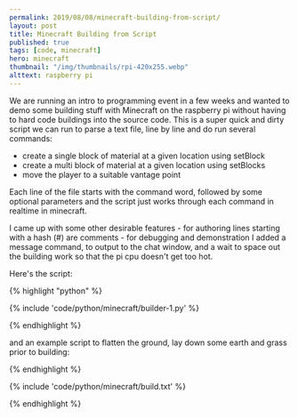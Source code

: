 ```yaml
---
permalink: 2019/08/08/minecraft-building-from-script/
layout: post
title: Minecraft Building from Script
published: true
tags: [code, minecraft]
hero: minecraft 
thumbnail: "/img/thumbnails/rpi-420x255.webp"
alttext: raspberry pi
---
```


We are running an intro to programming event in a few weeks and wanted to demo some building stuff with Minecraft on the raspberry pi
without having to hard code buildings into the source code. This is a super quick and dirty script we can run to parse a text file,
line by line and do run several commands:

- create a single block of material at a given location using setBlock
- create a multi block of material at a given location using setBlocks
- move the player to a suitable vantage point

Each line of the file starts with the command word, followed by some optional parameters and the script just works through each
command in realtime in minecraft.

I came up with some other desirable features - for authoring lines starting with a hash (#) are comments - for debugging and demonstration
I added a message command, to output to the chat window, and a wait to space out the building work so that the pi cpu doesn't
get too hot.

Here's the script:

{% highlight "python" %}

{% include 'code/python/minecraft/builder-1.py' %}

{% endhighlight %}

and an example script to flatten the ground, lay down some earth and grass prior to building:

{% endhighlight %}

{% include 'code/python/minecraft/build.txt' %}

{% endhighlight %}

